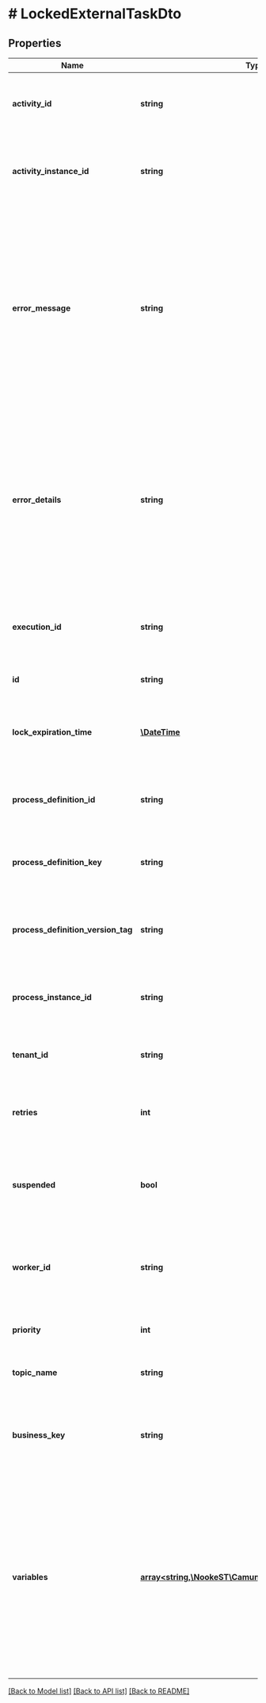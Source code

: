 # # LockedExternalTaskDto

## Properties

Name | Type | Description | Notes
------------ | ------------- | ------------- | -------------
**activity_id** | **string** | The id of the activity that this external task belongs to. | [optional]
**activity_instance_id** | **string** | The id of the activity instance that the external task belongs to. | [optional]
**error_message** | **string** | The full error message submitted with the latest reported failure executing this task;&#x60;null&#x60; if no failure was reported previously or if no error message was submitted | [optional]
**error_details** | **string** | The error details submitted with the latest reported failure executing this task.&#x60;null&#x60; if no failure was reported previously or if no error details was submitted | [optional]
**execution_id** | **string** | The id of the execution that the external task belongs to. | [optional]
**id** | **string** | The id of the external task. | [optional]
**lock_expiration_time** | [**\DateTime**](\DateTime.md) | The date that the task&#39;s most recent lock expires or has expired. | [optional]
**process_definition_id** | **string** | The id of the process definition the external task is defined in. | [optional]
**process_definition_key** | **string** | The key of the process definition the external task is defined in. | [optional]
**process_definition_version_tag** | **string** | The version tag of the process definition the external task is defined in. | [optional]
**process_instance_id** | **string** | The id of the process instance the external task belongs to. | [optional]
**tenant_id** | **string** | The id of the tenant the external task belongs to. | [optional]
**retries** | **int** | The number of retries the task currently has left. | [optional]
**suspended** | **bool** | Whether the process instance the external task belongs to is suspended. | [optional]
**worker_id** | **string** | The id of the worker that posesses or posessed the most recent lock. | [optional]
**priority** | **int** | The priority of the external task. | [optional]
**topic_name** | **string** | The topic name of the external task. | [optional]
**business_key** | **string** | The business key of the process instance the external task belongs to. | [optional]
**variables** | [**array<string,\NookeST\Camunda\Model\VariableValueDto>**](VariableValueDto.md) | A JSON object containing a property for each of the requested variables. The key is the variable name, the value is a JSON object of serialized variable values with the following properties: | [optional]

[[Back to Model list]](../../README.md#models) [[Back to API list]](../../README.md#endpoints) [[Back to README]](../../README.md)
